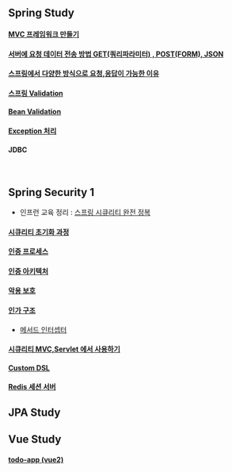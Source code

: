 ## Spring Study


#### [MVC 프레임워크 만들기](https://github.com/jiny798/spring-god/tree/main/mvc-framework)
#### [서버에 요청 데이터 전송 방법 GET(쿼리파라미터) , POST(FORM), JSON](https://github.com/jiny798/spring-god/tree/main/spring/src/main/java/hello/itemservice/subject/request_response/basic) 
#### [스프링에서 다양한 방식으로 요청,응답이 가능한 이유](https://github.com/jiny798/spring-god/tree/main/spring/src/main/java/hello/itemservice/subject/request_response/spring)
#### [스프링 Validation](https://github.com/jiny798/spring-god/tree/main/spring/src/main/java/hello/itemservice/subject/validation)
#### [Bean Validation](https://github.com/jiny798/spring-god/tree/main/spring/src/main/java/hello/itemservice/subject/validation/beanvalidation)
#### [Exception 처리](https://github.com/jiny798/spring-god/tree/main/spring/src/main/java/hello/itemservice/subject/exception)
#### JDBC

<br>

## Spring Security 1
- 인프런 교육 정리 : [스프링 시큐리티 완전 정복](https://www.inflearn.com/course/%EC%8A%A4%ED%94%84%EB%A7%81-%EC%8B%9C%ED%81%90%EB%A6%AC%ED%8B%B0-%EC%99%84%EC%A0%84%EC%A0%95%EB%B3%B5/dashboard)
#### [시큐리티 초기화 과정](https://github.com/jiny798/Study/blob/main/security/src/main/java/spring/security/step1/README.md)
#### [인증 프로세스](https://github.com/jiny798/Study/blob/main/security/src/main/java/spring/security/step2/README.md)
#### [인증 아키텍처](https://github.com/jiny798/Study/blob/main/security/src/main/java/spring/security/step3/README.md)
#### [악용 보호](https://github.com/jiny798/Study/blob/main/security/src/main/java/spring/security/step7/README.md)
#### [인가 구조](https://github.com/jiny798/Study/blob/main/security/src/main/java/spring/security/step9/README.md)
  - [메서드 인터셉터](https://github.com/jiny798/Study/blob/main/security/src/main/java/spring/security/step9/detail_3_PreAuthorizeAuthorizationManager/methodAuthority.md)
#### [시큐리티 MVC,Servlet 에서 사용하기](https://github.com/jiny798/Study/blob/main/security/src/main/java/spring/security/step11/README.md)
#### [Custom DSL](https://github.com/jiny798/Study/blob/main/security/src/main/java/spring/security/step12/README.md)
#### [Redis 세션 서버](https://github.com/jiny798/Study/blob/main/security/src/main/java/spring/security/step12/redis/README.md)


## JPA Study

## Vue Study

#### [todo-app (vue2)](https://github.com/jiny798/spring-god/tree/main/vue/vue-todo) 
